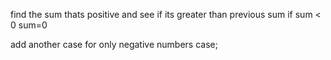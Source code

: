 find the sum thats positive and see if its greater than previous sum
if sum < 0
    sum=0

add another case for only negative numbers case;    